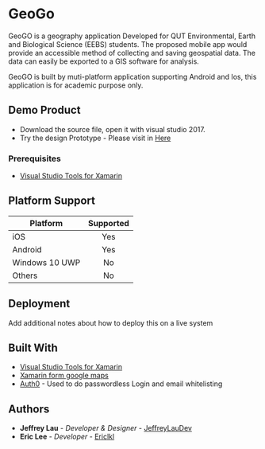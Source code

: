 # GeoGo
 
GeoGO is a geography application Developed for QUT Environmental, Earth and Biological Science (EEBS) students. The proposed mobile app would provide an accessible method of collecting and saving geospatial data. The data can easily be exported to a GIS software for analysis.

GeoGO is built by muti-platform application supporting Android and Ios, this application is for academic purpose only.

## Demo Product

* Download the source file, open it with visual studio 2017. 
* Try the design Prototype - Please visit in [Here](https://xd.adobe.com/view/ff61580e-0772-4736-6db3-5a6c61ccaba6-8950/)
### Prerequisites

*  [Visual Studio Tools for Xamarin](https://visualstudio.microsoft.com/xamarin/)



## Platform Support

|Platform|Supported|
| ------------------- | :-----------: |
|iOS |Yes|
|Android|Yes|
|Windows 10 UWP|No|
|Others|No|

## Deployment

Add additional notes about how to deploy this on a live system

## Built With

* [Visual Studio Tools for Xamarin](https://visualstudio.microsoft.com/xamarin/)
* [Xamarin form google maps](https://github.com/amay077/Xamarin.Forms.GoogleMaps)
* [Auth0](https://auth0.com/) - Used to do passwordless Login and email whitelisting


## Authors

* **Jeffrey Lau** - *Developer & Designer* - [JeffreyLauDev](https://github.com/abc007007007)
* **Eric Lee** - *Developer* - [Ericlkl](https://github.com/Ericlkl/GeoGo)
